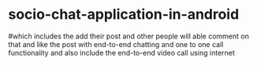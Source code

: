 # socio-chat-application-in-android
#which includes the add their post and other people will able comment on that and 
like the post with end-to-end chatting and one to one call functionality and also 
include the end-to-end video call using internet
